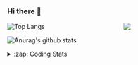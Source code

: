 ### Hi there 👋

<!--
**tao8687/tao8687** is a ✨ _special_ ✨ repository because its `README.md` (this file) appears on your GitHub profile.

Here are some ideas to get you started:

- 🔭 I’m currently working on ...
- 🌱 I’m currently learning ...
- 👯 I’m looking to collaborate on ...
- 🤔 I’m looking for help with ...
- 💬 Ask me about ...
- 📫 How to reach me: ...
- 😄 Pronouns: ...
- ⚡ Fun fact: ...
-->

<img align='right' src="https://media.giphy.com/media/M9gbBd9nbDrOTu1Mqx/giphy.gif" width="240">

  
![Top Langs](https://github-readme-stats.vercel.app/api/top-langs/?username=tao8687&layout=compact&title_color=23238E&text_color=A67D3D)

![Anurag's github stats](https://github-readme-stats.vercel.app/api?username=tao8687&show_icons=true&&text_color=A67D3D&title_color=23238E&show_icons=false&count_private=true&hide=stars)

<details>
  <summary>:zap: Coding Stats</summary>
  <br>
    
<!--START_SECTION:waka-->
![Code Time](http://img.shields.io/badge/Code%20Time-1%2C846%20hrs%2018%20mins-blue)

![Profile Views](http://img.shields.io/badge/Profile%20Views-0-blue)

**🐱 My GitHub Data** 

> 📦 1.5 MB Used in GitHub's Storage 
 > 
> 🏆 12 Contributions in the Year 2025
 > 
> 🚫 Not Opted to Hire
 > 
> 📜 62 Public Repositories 
 > 
> 🔑 25 Private Repositories 
 > 
**I'm an Early 🐤** 

```text
🌞 Morning                1616 commits        ██████████████████████░░░   88.35 % 
🌆 Daytime                90 commits          █░░░░░░░░░░░░░░░░░░░░░░░░   04.92 % 
🌃 Evening                119 commits         ██░░░░░░░░░░░░░░░░░░░░░░░   06.51 % 
🌙 Night                  4 commits           ░░░░░░░░░░░░░░░░░░░░░░░░░   00.22 % 
```
📅 **I'm Most Productive on Wednesday** 

```text
Monday                   262 commits         ████░░░░░░░░░░░░░░░░░░░░░   14.32 % 
Tuesday                  249 commits         ███░░░░░░░░░░░░░░░░░░░░░░   13.61 % 
Wednesday                319 commits         ████░░░░░░░░░░░░░░░░░░░░░   17.44 % 
Thursday                 243 commits         ███░░░░░░░░░░░░░░░░░░░░░░   13.29 % 
Friday                   259 commits         ████░░░░░░░░░░░░░░░░░░░░░   14.16 % 
Saturday                 253 commits         ███░░░░░░░░░░░░░░░░░░░░░░   13.83 % 
Sunday                   244 commits         ███░░░░░░░░░░░░░░░░░░░░░░   13.34 % 
```


📊 **This Week I Spent My Time On** 

```text
🕑︎ Time Zone: Asia/Shanghai

💬 Programming Languages: 
Markdown                 53 mins             ██████████████░░░░░░░░░░░   55.91 % 
Bash                     41 mins             ███████████░░░░░░░░░░░░░░   43.39 % 
Other                    0 secs              ░░░░░░░░░░░░░░░░░░░░░░░░░   00.70 % 

🔥 Editors: 
VS Code                  1 hr 35 mins        █████████████████████████   100.00 % 

🐱‍💻 Projects: 
Unknown Project          53 mins             ██████████████░░░░░░░░░░░   56.61 % 
src                      41 mins             ███████████░░░░░░░░░░░░░░   43.39 % 

💻 Operating System: 
Linux                    1 hr 35 mins        █████████████████████████   100.00 % 
```

**I Mostly Code in C++** 

```text
C++                      11 repos            ████████░░░░░░░░░░░░░░░░░   31.43 % 
Python                   10 repos            ███████░░░░░░░░░░░░░░░░░░   28.57 % 
JavaScript               2 repos             █░░░░░░░░░░░░░░░░░░░░░░░░   05.71 % 
Batchfile                1 repo              █░░░░░░░░░░░░░░░░░░░░░░░░   02.86 % 
HTML                     1 repo              █░░░░░░░░░░░░░░░░░░░░░░░░   02.86 % 
```



**Timeline**

![Lines of Code chart](https://raw.githubusercontent.com/tao8687/tao8687/master/assets/bar_graph.png)


 Last Updated on 12/01/2025 01:48:09 UTC
<!--END_SECTION:waka-->
</details>
